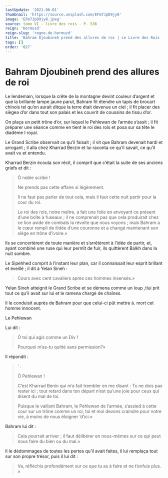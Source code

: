 ```yaml
---
lastUpdate: '2021-06-01'
thumbnail: 'https://source.unsplash.com/EFm7JpD9jy8'
image: 'EFm7JpD9jy8.jpeg'
source: tome VI - livre des rois - P. 536
reign: 'Hormuzd'
reign-slug: 'regne-de-hormuzd'
title: 'Bahram Djoubineh prend des allures de roi | Le Livre des Rois | Shâhnâmeh'
tags: []
order: '027'
---
```


# Bahram Djoubineh prend des allures de roi

Le lendemain, lorsque la crête de la montagne devint couleur d’argent et que la brillante lampe jaune parut, Bahram fit étendre un tapis de brocart chinois tel qu’on aurait ditque la terre était devenue un ciel ; il fit placer des siègea d’or dans tout son palais et les couvrit de coussins de tissu d’or.

On plaça un petit trône d’or, sur lequel le Pehlewan de l’armée s’assit ; il fit préparer une séance comme en tient le roi des rois et posa sur sa tête le diadème I royal.

Le Grand Scribe observait ce qu’il faisait ; il vit que Bahram devenait hardi et arrogant ; il alla chez Kharrad Berzin et lui raconta ce qu’il savait, ce qu’il avait vu et entendu.

Kharrad Berzin écouta son récit, il comprit que c’était la suite de ses anciens griefs et dit :

> Ô noble scribe !
>
> Ne prends pas cette affaire si légèrement.
>
> Il ne faut pas parler de tout cela, mais il faut cette nuit partir pour la cour du roi.
>
> Le roi des rois, notre maître, a fait une folie en envoyant ce présent d’une boîte à fuseaux ; il ne comprenait pas que cela produirait chez ce lion avide de combats la révolte que nous voyons ; mais Bahram a le cœur rempli de ilidée d’une couronne et a changé maintenant son siège en trône d’ivoire.»

Ils se concertèrent de toute manière et s’arrêtèrent à l’idée de partir, et, ayant combiné une ruse qui leur permît de fuir, ils quittèrent Balkh dans la nuit sombre.

Le Sipehhed comprit à l’instant leur plan, car il connaissait leur esprit brillant et éveillé ; il dit à Yelan Sineh :

> Cours avec cent cavaliers après ces hommes insensés.»

Yelan Sineh atteignit le Grand Scribe et se démena comme un loup ,tlui prit tout ce qu’il avait sur lui et le ramena chargé de chaînes.

Il le conduisit auprès de Bahram pour que celui-ci pût mettre à. mort cet homme innocent.

Le Pehlewan

Lui dit :

> Ô toi qui agis comme un Div !
>
> Pourquoi m’as-tu quitté sans permission?»

Il répondit :

> ’
.
>
> Ô Pehlewan !
>
> C’est Kharrad Benin qui m’a fait trembler en me disant : Tu ne dois pas rester ici ; tout retard dans ton départ n’est qu’une joie pour ceux qui disent du mal de toi.
>
> Puisque le vaillant Bahram, le Pehlewan de l’armée, s’assied à cette cour sur un trône comme un roi, toi et moi devons craindre pour notre vie, à moins de nous éloigner ’d’ici.»

Bahram lui dit :

> Cela pourrait arriver ; il faut délibérer en nous-mêmes sur ce qui peut nous faire du bien ou du mal.»

Il le dédommagea de toutes les pertes qu’il avait faites, il lui remplaça tout sur son propre trésor, puis il lui dit :

> Va, réfléchis profondément sur ce que tu as à faire et ne t’enfuis plus. »
